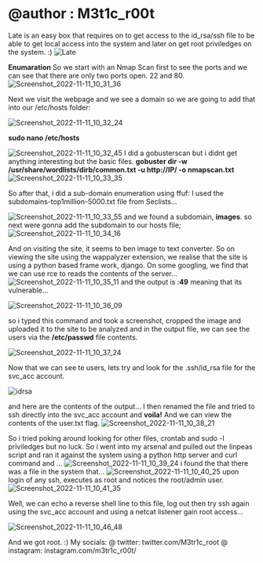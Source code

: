 # @author : M3t1c_r00t
Late is an easy box that requires on to get access to the id_rsa/ssh file to be able to get local access into the system and later on get root priviledges on the system. :)
![Late](https://user-images.githubusercontent.com/99975622/201908828-99106ceb-fb72-4673-8980-e6777168f405.png)


**Enumaration**
So we start with an Nmap Scan first to see the ports and we can see that there are only two ports open. 22 and 80.
![Screenshot_2022-11-11_10_31_36](https://user-images.githubusercontent.com/99975622/201910327-52e5f159-f162-4a35-a933-f765f36637a4.png)

Next we visit the webpage and we see a domain so we are going to add that into our /etc/hosts folder:

![Screenshot_2022-11-11_10_32_24](https://user-images.githubusercontent.com/99975622/201910489-08cac7d7-19c4-4b20-ac2c-efe3688c7836.png)

**sudo nano /etc/hosts**

![Screenshot_2022-11-11_10_32_45](https://user-images.githubusercontent.com/99975622/201911533-d3175fb6-be01-4652-9b52-0d171e6a1202.png)
I did a gobusterscan but i didnt get anything interesting but the basic files.
**gobuster dir -w /usr/share/wordlists/dirb/common.txt -u http://IP/ -o nmapscan.txt**
![Screenshot_2022-11-11_10_33_35](https://user-images.githubusercontent.com/99975622/201911658-3674bcaa-a5e3-44d7-8244-68c1c981593d.png)

So after that, i did a sub-domain enumeration using ffuf:
I used the subdomains-top1million-5000.txt file from Seclists...

![Screenshot_2022-11-11_10_33_55](https://user-images.githubusercontent.com/99975622/201911919-2e3a85b5-138c-47ec-800a-2e4412f83c64.png)
 and we found a subdomain, **images**.
 so next were gonna add the subdomain to our hosts file;
 ![Screenshot_2022-11-11_10_34_16](https://user-images.githubusercontent.com/99975622/201912409-8fcf9d7e-e7c9-41eb-8a81-25a5fede959e.png)

And on visiting the site, it seems to ben image to text converter.
So on viewing the site using the wappalyzer extension, we realise that the site is using a python based frame work, django.
On some googling, we find that we can use rce to reads the contents of the server...
![Screenshot_2022-11-11_10_35_11](https://user-images.githubusercontent.com/99975622/201913065-b0e0b7d8-c2ec-44fc-a6c1-f1f212f9b918.png)
 and the output is :**49** meaning that its vulnerable...
 
 ![Screenshot_2022-11-11_10_36_09](https://user-images.githubusercontent.com/99975622/201913205-16555632-b60e-4a70-9c7b-ad412f7c56c2.png)
 
 so i typed this command and took a screenshot, cropped the image and uploaded it to the site to be analyzed and in the output file, we can see the users via the **/etc/passwd** file contents.
 
 ![Screenshot_2022-11-11_10_37_24](https://user-images.githubusercontent.com/99975622/201915427-bd8688ad-4de2-4cfb-b00d-4927b0f7e4a0.png)

Now that we can see te users, lets try and look for the .ssh/id_rsa file for the svc_acc account. 

![idrsa](https://user-images.githubusercontent.com/99975622/201914089-23b4f39a-2966-4f22-a6b7-87c269ebe39b.png)

and here are the contents of the output...
I then renamed the file and tried to ssh directly into the svc_acc account and **voila!**
And we can view the contents of the user.txt flag.
![Screenshot_2022-11-11_10_38_21](https://user-images.githubusercontent.com/99975622/201914674-764f763f-f7e9-44ad-8e2c-b3c12da439d1.png)

So i tried poking around looking for other files, crontab and sudo -l priviledges but no luck.
So i went into my arsenal and pulled out the linpeas script and ran it against the system using a python http server and curl command and ...
![Screenshot_2022-11-11_10_39_24](https://user-images.githubusercontent.com/99975622/201916018-3242903b-d540-4072-a699-24dad02f7b61.png)
i found the that there was a file in the system that...
![Screenshot_2022-11-11_10_40_25](https://user-images.githubusercontent.com/99975622/201916217-3cfdb1a9-76d3-49f2-9f0c-8651fb5e15b7.png)
upon login of any ssh, executes as root and notices the root/admin user.
![Screenshot_2022-11-11_10_41_35](https://user-images.githubusercontent.com/99975622/201916253-00aac5f8-da1d-453e-90ea-780a4626092d.png)

Well, we can echo a reverse shell line to this file, log out then try ssh again using the svc_acc account and using a netcat listener gain root access...

![Screenshot_2022-11-11_10_46_48](https://user-images.githubusercontent.com/99975622/201916876-4814df8f-fd52-4a65-85d5-2181d1353584.png)

And we got root. 
:)
My socials: @ twitter: twitter.com/M3tr1c_root @ instagram: instagram.com/m3tr1c_r00t/

